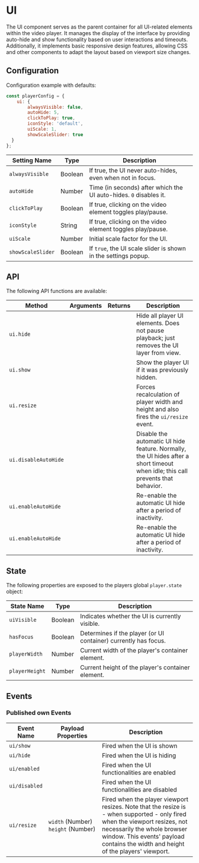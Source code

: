# UI

The UI component serves as the parent container for all UI-related elements within the video player. It manages the display of the interface by providing auto-hide and show functionality based on user interactions and timeouts. Additionally, it implements basic responsive design features, allowing CSS and other components to adapt the layout based on viewport size changes.

## Configuration

Configuration example with defaults:

```javascript
const playerConfig = {
    ui: {
        alwaysVisible: false,
        autoHide: 5,
        clickToPlay: true,
        iconStyle: 'default',
        uiScale: 1,
        showScaleSlider: true
  }
};
```

| Setting Name    | Type    | Description                                                                 |
|------------------|---------|-----------------------------------------------------------------------------|
| `alwaysVisible`  | Boolean | If true, the UI never auto-hides, even when not in focus.               |
| `autoHide`       | Number  | Time (in seconds) after which the UI auto-hides. `0` disables it.          |
| `clickToPlay`    | Boolean | If true, clicking on the video element toggles play/pause. |
| `iconStyle`    | String | If true, clicking on the video element toggles play/pause. |
| `uiScale`        | Number  | Initial scale factor for the UI. |
| `showScaleSlider`    | Boolean | If `true`, the UI scale slider is shown in the settings popup. |

## API

The following API functions are available:

| **Method**           | **Arguments** | **Returns** | **Description**                                              |
| -------------------- | ------------- | ----------- | ------------------------------------------------------------ |
| `ui.hide`            |               |             | Hide all player UI elements. Does not pause playback; just removes the UI layer from view. |
| `ui.show`            |               |             | Show the player UI if it was previously hidden.              |
| `ui.resize`          |               |             | Forces recalculation of player width and height and also fires the `ui/resize` event.              |
| `ui.disableAutoHide` |               |             | Disable the automatic UI hide feature. Normally, the UI hides after a short timeout when idle; this call prevents that behavior. |
| `ui.enableAutoHide`  |               |             | Re-enable the automatic UI hide after a period of inactivity. |
| `ui.enableAutoHide`  |               |             | Re-enable the automatic UI hide after a period of inactivity. |

## State

The following properties are exposed to the players global `player.state` object:

| State Name     | Type    | Description                                                                 |
|-----------------|---------|-----------------------------------------------------------------------------|
| `uiVisible`     | Boolean | Indicates whether the UI is currently visible.                              |
| `hasFocus`      | Boolean | Determines if the player (or UI container) currently has focus.             |
| `playerWidth`   | Number  | Current width of the player's container element.                            |
| `playerHeight`  | Number  | Current height of the player's container element.                           |

## Events

### Published own Events

| Event Name    | Payload Properties                                  | Description                                                  |
| ------------- | --------------------------------------------------- | ------------------------------------------------------------ |
| `ui/show`     |                                                     | Fired when the UI is shown                                   |
| `ui/hide`     |                                                     | Fired when the UI is hiding                                  |
| `ui/enabled`  |                                                     | Fired when the UI functionalities are enabled                |
| `ui/disabled` |                                                     | Fired when the UI functionalities are disabled               |
| `ui/resize`   | `width`&nbsp;(Number)<br />  `height`&nbsp;(Number) | Fired when the player viewport resizes. Note that the resize is - when supported - only fired when the viewport resizes, not necessarily the whole browser window. This events' payload contains the width and height of the players' viewport. |